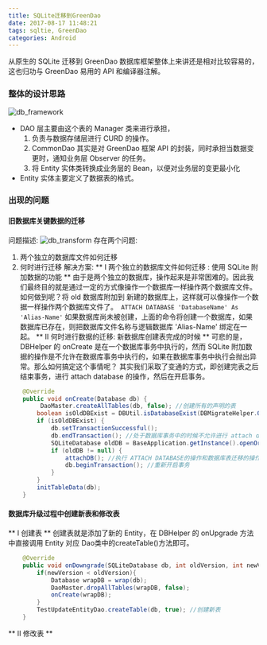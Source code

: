 ```yaml
---
title: SQLite迁移到GreenDao
date: 2017-08-17 11:48:21
tags: sqltie, GreenDao
categories: Android
---
```

从原生的 SQLite 迁移到 GreenDao 数据库框架整体上来讲还是相对比较容易的，这也归功与 GreenDao 易用的 API 和编译器注解。
### 整体的设计思路
![db_framework](SQLite迁移到GreenDao/db_framework.jpg)
- DAO 层主要由这个表的 Manager 类来进行承担，
    1. 负责与数据存储层进行 CURD 的操作。
    2. CommonDao 其实是对 GreenDao 框架 API 的封装，同时承担当数据变更时，通知业务层 Observer 的任务。
    3. 将 Entity 实体类转换成业务层的 Bean，以便对业务层的变更最小化
- Entity 实体主要定义了数据表的格式。
### 出现的问题
#### 旧数据库关键数据的迁移
问题描述:
![db_transform](SQLite迁移到GreenDao/db_transform.jpg)
存在两个问题:
1. 两个独立的数据库文件如何迁移
2. 何时进行迁移
解决方案:
** I 两个独立的数据库文件如何迁移  :  使用 SQLite 附加数据的功能 **
由于是两个独立的数据库，操作起来是非常困难的。因此我们最终目的就是通过一定的方式像操作一个数据库一样操作两个数据库文件。如何做到呢？将 old 数据库附加到 新建的数据库上，这样就可以像操作一个数据一样操作两个数据库文件了。` ATTACH DATABASE 'DatabaseName' As 'Alias-Name'` 如果数据库尚未被创建，上面的命令将创建一个数据库，如果数据库已存在，则把数据库文件名称与逻辑数据库 'Alias-Name' 绑定在一起。
** II 何时进行数据的迁移: 新数据库创建表完成的时候 **
可悲的是，DBHelper 的 onCreate 是在一个数据库事务中执行的，然而 SQLite 附加数据的操作是不允许在数据库事务中执行的，如果在数据库事务中执行会抛出异常。那么如何搞定这个事情呢？ 其实我们采取了变通的方式，即创建完表之后结束事务，进行 attach database 的操作，然后在开启事务。

```java
    @Override
    public void onCreate(Database db) {
         DaoMaster.createAllTables(db, false); //创建所有的声明的表
        boolean isOldDBExist = DBUtil.isDatabaseExist(DBMigrateHelper.OLD_DB_NAME);       
        if (isOldDBExist) {
            db.setTransactionSuccessful();
            db.endTransaction(); //处于数据库事务中的时候不允许进行 attach database 的操作，因此这里先结束事务，attach 完成之后再进行开启事务
            SQLiteDatabase oldDB = BaseApplication.getInstance().openOrCreateDatabase(DBMigrateHelper.OLD_DB_NAME, Context.MODE_PRIVATE, null);
            if (oldDB != null) {
                attachDB(); //执行 ATTACH DATABASE的操作和数据库表迁移的操作
                db.beginTransaction(); //重新开启事务
            }
        }
        initTableData(db);
    }
```
#### 数据库升级过程中创建新表和修改表
** I 创建表 **
创建表就是添加了新的 Entity，在 DBHelper 的 onUpgrade 方法中直接调用 Entity 对应 Dao类中的createTable()方法即可。
``` java
    @Override
    public void onDowngrade(SQLiteDatabase db, int oldVersion, int newVersion) {
        if(newVersion < oldVersion){
            Database wrapDB = wrap(db);
            DaoMaster.dropAllTables(wrapDB, false);
            onCreate(wrapDB);
        }
        TestUpdateEntityDao.createTable(db, true); //创建新表
    }
```
** II 修改表 **
